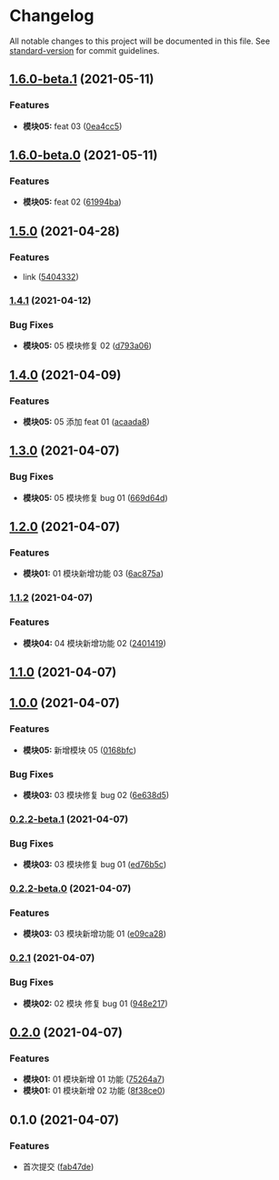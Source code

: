 # Changelog

All notable changes to this project will be documented in this file. See [standard-version](https://github.com/conventional-changelog/standard-version) for commit guidelines.

## [1.6.0-beta.1](https://github.com/xiaoYown/changelog-eg/compare/v1.6.0-beta.0...v1.6.0-beta.1) (2021-05-11)


### Features

* **模块05:** feat 03 ([0ea4cc5](https://github.com/xiaoYown/changelog-eg/commit/0ea4cc5de1f108bb9b23764594c84fc0898505cf))

## [1.6.0-beta.0](https://github.com/xiaoYown/changelog-eg/compare/v1.5.0...v1.6.0-beta.0) (2021-05-11)


### Features

* **模块05:** feat 02 ([61994ba](https://github.com/xiaoYown/changelog-eg/commit/61994ba4d557e204b460a9803681d8d1c3a996aa))

## [1.5.0](https://github.com/xiaoYown/changelog-eg/compare/v1.4.1...v1.5.0) (2021-04-28)


### Features

* link ([5404332](https://github.com/xiaoYown/changelog-eg/commit/5404332b7012be68c81ea76886f5f3b357e53fd6))

### [1.4.1](https://github.com/xiaoYown/changelog-eg/compare/v1.4.0...v1.4.1) (2021-04-12)


### Bug Fixes

* **模块05:** 05 模块修复 02 ([d793a06](https://github.com/xiaoYown/changelog-eg/commit/d793a06b045f856b59b03370edd71882ca567b1f))

## [1.4.0](https://github.com/xiaoYown/changelog-eg/compare/v1.3.0...v1.4.0) (2021-04-09)


### Features

* **模块05:** 05 添加 feat 01 ([acaada8](https://github.com/xiaoYown/changelog-eg/commit/acaada8dacc6999514a2753b8b49bca6feaae5cf))

## [1.3.0](https://github.com/xiaoYown/changelog-eg/compare/v1.2.0...v1.3.0) (2021-04-07)


### Bug Fixes

* **模块05:** 05 模块修复 bug 01 ([669d64d](https://github.com/xiaoYown/changelog-eg/commit/669d64d7b0127a4c4c084c8ef87403751e5372ba))

## [1.2.0](https://github.com/xiaoYown/changelog-eg/compare/v1.1.2...v1.2.0) (2021-04-07)


### Features

* **模块01:** 01 模块新增功能 03 ([6ac875a](https://github.com/xiaoYown/changelog-eg/commit/6ac875a15ee9b459427613d7d70a4762e4137f44))

### [1.1.2](https://github.com/xiaoYown/changelog-eg/compare/v1.1.0...v1.1.2) (2021-04-07)


### Features

* **模块04:** 04 模块新增功能 02 ([2401419](https://github.com/xiaoYown/changelog-eg/commit/2401419f10805f02ac5eccc7d796c7e1fd493175))

## [1.1.0](https://github.com/xiaoYown/changelog-eg/compare/v1.0.0...v1.1.0) (2021-04-07)

## [1.0.0](https://github.com/xiaoYown/changelog-eg/compare/v0.2.2-beta.1...v1.0.0) (2021-04-07)


### Features

* **模块05:** 新增模块 05 ([0168bfc](https://github.com/xiaoYown/changelog-eg/commit/0168bfc3ad4fccf21b22dbf8c6b743cc7bbad966))


### Bug Fixes

* **模块03:** 03 模块修复 bug 02 ([6e638d5](https://github.com/xiaoYown/changelog-eg/commit/6e638d56ff8d9826c6cdae089f26ee41b91964b3))

### [0.2.2-beta.1](https://github.com/xiaoYown/changelog-eg/compare/v0.2.2-beta.0...v0.2.2-beta.1) (2021-04-07)


### Bug Fixes

* **模块03:** 03 模块修复 bug 01 ([ed76b5c](https://github.com/xiaoYown/changelog-eg/commit/ed76b5c83296bf7dff9592b69c01c40c3a0577ba))

### [0.2.2-beta.0](https://github.com/xiaoYown/changelog-eg/compare/v0.2.1...v0.2.2-beta.0) (2021-04-07)


### Features

* **模块03:** 03 模块新增功能 01 ([e09ca28](https://github.com/xiaoYown/changelog-eg/commit/e09ca28833667806ce81bb4d50f31992b3aca043))

### [0.2.1](https://github.com/xiaoYown/changelog-eg/compare/v0.2.0...v0.2.1) (2021-04-07)


### Bug Fixes

* **模块02:** 02 模块 修复 bug 01 ([948e217](https://github.com/xiaoYown/changelog-eg/commit/948e217a4811f82fe446a9de223a80d04be5d3cd))

## [0.2.0](https://github.com/xiaoYown/changelog-eg/compare/v0.1.0...v0.2.0) (2021-04-07)


### Features

* **模块01:** 01 模块新增 01 功能 ([75264a7](https://github.com/xiaoYown/changelog-eg/commit/75264a76402493e3da846d082cb7b920b4577615))
* **模块01:** 01 模块新增 02 功能 ([8f38ce0](https://github.com/xiaoYown/changelog-eg/commit/8f38ce0ff35d4abb661e6a2b139c105ed2d76634))

## 0.1.0 (2021-04-07)


### Features

* 首次提交 ([fab47de](https://github.com/xiaoYown/changelog-eg/commit/fab47de64e2296cacf374c91fe413728ce66ed46))
